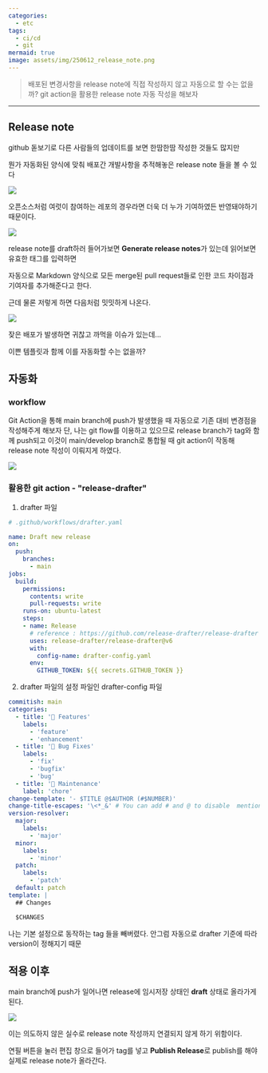 ```yaml
---
categories:
  - etc
tags:
  - ci/cd
  - git
mermaid: true
image: assets/img/250612_release_note.png
---
```

> 배포된 변경사항을 release note에 직접 작성하지 않고 자동으로 할 수는 없을까?
> git action을 활용한 release note 자동 작성을 해보자
---

## Release note
github 돋보기로 다른 사람들의 업데이트를 보면 한땀한땀 작성한 것들도 많지만

뭔가 자동화된 양식에 맞춰 배포간 개발사항을 추적해놓은 release note 들을 볼 수 있다

![](https://i.imgur.com/X3cREQx.png)

오픈소스처럼 여럿이 참여하는 레포의 경우라면 더욱 더 누가 기여하였든 반영돼야하기 때문이다.

![](https://i.imgur.com/8GCJLDi.png)

release note를 draft하러 들어가보면 **Generate release notes**가 있는데 읽어보면 유효한 태그를 입력하면

자동으로 Markdown 양식으로 모든 merge된 pull request들로 인한 코드 차이점과 기여자를 추가해준다고 한다.

근데 물론 저렇게 하면 다음처럼 밋밋하게 나온다.

![](https://i.imgur.com/eLoiN9t.png)

잦은 배포가 발생하면 귀찮고 까먹을 이슈가 있는데...

이쁜 템플릿과 함께 이를 자동화할 수는 없을까?

## 자동화
### workflow
Git Action을 통해 main branch에 push가 발생했을 때 자동으로 기존 대비 변경점을 작성해주게 해보자
단, 나는 git flow를 이용하고 있으므로 release branch가 tag와 함께 push되고 이것이 main/develop branch로 통합될 때 git action이 작동해 release note 작성이 이뤄지게 하였다.

![](https://i.imgur.com/mgn4Sit.png)

### 활용한 git action - "release-drafter"

1. drafter 파일

```yaml
# .github/workflows/drafter.yaml

name: Draft new release
on:
  push:
    branches:
      - main
jobs:
  build:
    permissions:
      contents: write
      pull-requests: write
    runs-on: ubuntu-latest
    steps:
    - name: Release
      # reference : https://github.com/release-drafter/release-drafter
      uses: release-drafter/release-drafter@v6
      with:
        config-name: drafter-config.yaml
      env:
        GITHUB_TOKEN: ${{ secrets.GITHUB_TOKEN }}

```

2. drafter 파일의 설정 파일인 drafter-config 파일

```yaml
commitish: main
categories:
  - title: '🚀 Features'
    labels:
      - 'feature'
      - 'enhancement'
  - title: '🐛 Bug Fixes'
    labels:
      - 'fix'
      - 'bugfix'
      - 'bug'
  - title: '🧰 Maintenance'
    label: 'chore'
change-template: '- $TITLE @$AUTHOR (#$NUMBER)'
change-title-escapes: '\<*_&' # You can add # and @ to disable  mentions, and add ` to disable code blocks.
version-resolver:
  major:
    labels:
      - 'major'
  minor:
    labels:
      - 'minor'
  patch:
    labels:
      - 'patch'
  default: patch
template: |
  ## Changes

  $CHANGES

```

나는 기본 설정으로 동작하는 tag 들을 빼버렸다. 안그럼 자동으로 drafter 기준에 따라 version이 정해지기 때문

##  적용 이후
main branch에 push가 일어나면 release에 임시저장 상태인 **draft** 상태로 올라가게 된다.

![](https://i.imgur.com/b1vgbhB.png)


이는 의도하지 않은 실수로 release note 작성까지 연결되지 않게 하기 위함이다.

연필 버튼을 눌러 편집 창으로 들어가 tag를 넣고 **Publish Release**로 publish를 해야 실제로 release note가 올라간다.


